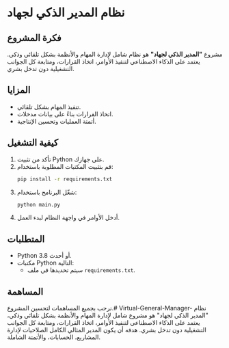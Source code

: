 # نظام المدير الذكي لجهاد

## فكرة المشروع
مشروع **"المدير الذكي لجهاد"** هو نظام شامل لإدارة المهام والأنظمة بشكل تلقائي وذكي. يعتمد على الذكاء الاصطناعي لتنفيذ الأوامر، اتخاذ القرارات، ومتابعة كل الجوانب التشغيلية دون تدخل بشري.

## المزايا
- تنفيذ المهام بشكل تلقائي.
- اتخاذ القرارات بناءً على بيانات مدخلات.
- أتمتة العمليات وتحسين الإنتاجية.

## كيفية التشغيل
1. تأكد من تثبيت Python على جهازك.
2. قم بتثبيت المكتبات المطلوبة باستخدام:
   ```bash
   pip install -r requirements.txt
   ```
3. شغّل البرنامج باستخدام:
   ```bash
   python main.py
   ```
4. أدخل الأوامر في واجهة النظام لبدء العمل.

## المتطلبات
- Python 3.8 أو أحدث.
- مكتبات Python التالية:
  - سيتم تحديدها في ملف `requirements.txt`.

## المساهمة
نرحب بجميع المساهمات لتحسين المشروع.# Virtual-General-Manager-
نظام "المدير الذكي لجهاد" هو مشروع شامل لإدارة المهام والأنظمة بشكل تلقائي وذكي، يعتمد على الذكاء الاصطناعي لتنفيذ الأوامر، اتخاذ القرارات، ومتابعة كل الجوانب التشغيلية دون تدخل بشري. هدفه أن يكون المدير المثالي الكامل الصلاحيات لإدارة المشاريع، الحسابات، والأتمتة الشاملة.
